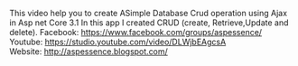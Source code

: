 This video help you to create ASimple Database Crud operation using Ajax in Asp net Core 3.1 In this app I created CRUD (create, Retrieve,Update and delete).
Facebook: https://www.facebook.com/groups/aspessence/ <br/>
Youtube: https://studio.youtube.com/video/DLWjbEAgcsA <br/>
Website: http://aspessence.blogspot.com/ <br/>